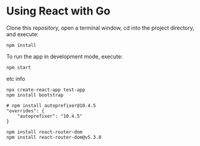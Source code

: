 # Using React with Go

Clone this repository, open a terminal window, cd into the project directory, and execute:

~~~
npm install
~~~

To run the app in development mode, execute:

~~~
npm start
~~~


etc info
~~~
npx create-react-app test-app
npm install bootstrap

# npm install autoprefixer@10.4.5
"overrides": {
    "autoprefixer": "10.4.5"
}

npm install react-router-dom
npm install react-router-dom@v5.3.0
~~~